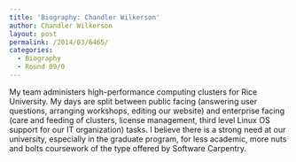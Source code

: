 ```yaml
---
title: 'Biography: Chandler Wilkerson'
author: Chandler Wilkerson
layout: post
permalink: /2014/03/6465/
categories:
  - Biography
  - Round 09/0
---
```

My team administers high-performance computing clusters for Rice University. My days are split between public facing (answering user questions, arranging workshops, editing our website) and enterprise facing (care and feeding of clusters, license management, third level Linux OS support for our IT organization) tasks. I believe there is a strong need at our university, especially in the graduate program, for less academic, more nuts and bolts coursework of the type offered by Software Carpentry.